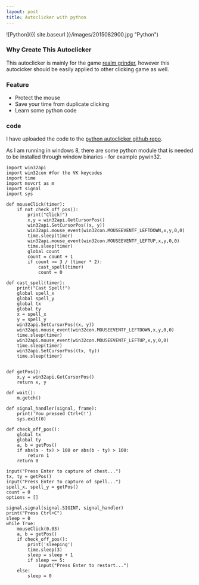 ```yaml
---
layout: post
title: Autoclicker with python
---
```


![Python]({{ site.baseurl }}/images/2015082900.jpg "Python")

### Why Create This Autoclicker
This autoclicker is mainly for the game [realm grinder](www.kongregate.com/games/DivineGames/realm-grinder), however this autocicker should be easily applied to other clicking game as well.

### Feature
- Protect the mouse
- Save your time from duplicate clicking
- Learn some python code

### code
I have uploaded the code to the [python autoclicker github repo](https://github.com/nghenglim/python_autoclicker).

As I am running in windows 8, there are some python module that is needed to be installed through window binaries - for example pywin32.

```
import win32api
import win32con #for the VK keycodes
import time
import msvcrt as m
import signal
import sys

def mouseClick(timer):
    if not check_off_pos():
        print("Click!")
        x,y = win32api.GetCursorPos()
        win32api.SetCursorPos((x, y))
        win32api.mouse_event(win32con.MOUSEEVENTF_LEFTDOWN,x,y,0,0)
        time.sleep(timer)
        win32api.mouse_event(win32con.MOUSEEVENTF_LEFTUP,x,y,0,0)
        time.sleep(timer)
        global count
        count = count + 1
        if count >= 3 / (timer * 2):
            cast_spell(timer)
            count = 0

def cast_spell(timer):
    print("Cast Spell!")
    global spell_x
    global spell_y
    global tx
    global ty
    x = spell_x
    y = spell_y
    win32api.SetCursorPos((x, y))
    win32api.mouse_event(win32con.MOUSEEVENTF_LEFTDOWN,x,y,0,0)
    time.sleep(timer)
    win32api.mouse_event(win32con.MOUSEEVENTF_LEFTUP,x,y,0,0)
    time.sleep(timer)
    win32api.SetCursorPos((tx, ty))
    time.sleep(timer)


def getPos():
    x,y = win32api.GetCursorPos()
    return x, y

def wait():
    m.getch()

def signal_handler(signal, frame):
    print('You pressed Ctrl+C!')
    sys.exit(0)

def check_off_pos():
    global tx
    global ty
    a, b = getPos()
    if abs(a - tx) > 100 or abs(b - ty) > 100:
        return 1
    return 0

input("Press Enter to capture of chest...")
tx, ty = getPos()
input("Press Enter to capture of spell...")
spell_x, spell_y = getPos()
count = 0
options = []

signal.signal(signal.SIGINT, signal_handler)
print("Press Ctrl+C")
sleep = 0
while True:
    mouseClick(0.03)
    a, b = getPos()
    if check_off_pos():
        print('sleeping')
        time.sleep(3)
        sleep = sleep + 1
        if sleep == 5:
            input("Press Enter to restart...")
    else:
        sleep = 0
```
